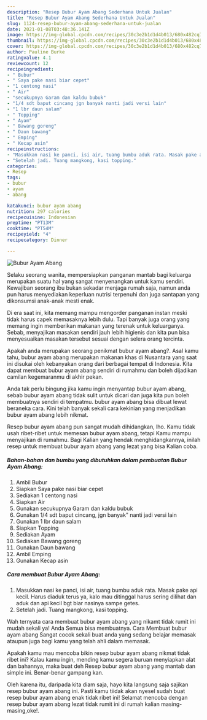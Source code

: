 ```yaml
---
description: "Resep Bubur Ayam Abang Sederhana Untuk Jualan"
title: "Resep Bubur Ayam Abang Sederhana Untuk Jualan"
slug: 1124-resep-bubur-ayam-abang-sederhana-untuk-jualan
date: 2021-01-08T03:48:36.141Z
image: https://img-global.cpcdn.com/recipes/30c3e2b1d1d4b013/680x482cq70/bubur-ayam-abang-foto-resep-utama.jpg
thumbnail: https://img-global.cpcdn.com/recipes/30c3e2b1d1d4b013/680x482cq70/bubur-ayam-abang-foto-resep-utama.jpg
cover: https://img-global.cpcdn.com/recipes/30c3e2b1d1d4b013/680x482cq70/bubur-ayam-abang-foto-resep-utama.jpg
author: Pauline Burke
ratingvalue: 4.1
reviewcount: 12
recipeingredient:
- " Bubur"
- " Saya pake nasi biar cepet"
- "1 centong nasi"
- " Air"
- "secukupnya Garam dan kaldu bubuk"
- "1/4 sdt baput cincang jgn banyak nanti jadi versi lain"
- "1 lbr daun salam"
- " Topping"
- " Ayam"
- " Bawang goreng"
- " Daun bawang"
- " Emping"
- " Kecap asin"
recipeinstructions:
- "Masukkan nasi ke panci, isi air, tuang bumbu aduk rata. Masak pake api kecil. Harus diaduk terus ya, kalo mau ditinggal harus sering dilihat dan aduk dan api kecil bgt biar nasinya sampe getes."
- "Setelah jadi. Tuang mangkong, kasi topping."
categories:
- Resep
tags:
- bubur
- ayam
- abang

katakunci: bubur ayam abang 
nutrition: 297 calories
recipecuisine: Indonesian
preptime: "PT13M"
cooktime: "PT54M"
recipeyield: "4"
recipecategory: Dinner

---
```



![Bubur Ayam Abang](https://img-global.cpcdn.com/recipes/30c3e2b1d1d4b013/680x482cq70/bubur-ayam-abang-foto-resep-utama.jpg)

Selaku seorang wanita, mempersiapkan panganan mantab bagi keluarga merupakan suatu hal yang sangat menyenangkan untuk kamu sendiri. Kewajiban seorang ibu bukan sekadar menjaga rumah saja, namun anda pun harus menyediakan keperluan nutrisi terpenuhi dan juga santapan yang dikonsumsi anak-anak mesti enak.

Di era  saat ini, kita memang mampu mengorder panganan instan meski tidak harus capek memasaknya lebih dulu. Tapi banyak juga orang yang memang ingin memberikan makanan yang terenak untuk keluarganya. Sebab, menyajikan masakan sendiri jauh lebih higienis dan kita pun bisa menyesuaikan masakan tersebut sesuai dengan selera orang tercinta. 



Apakah anda merupakan seorang penikmat bubur ayam abang?. Asal kamu tahu, bubur ayam abang merupakan makanan khas di Nusantara yang saat ini disukai oleh kebanyakan orang dari berbagai tempat di Indonesia. Kita dapat membuat bubur ayam abang sendiri di rumahmu dan boleh dijadikan camilan kegemaranmu di akhir pekan.

Anda tak perlu bingung jika kamu ingin menyantap bubur ayam abang, sebab bubur ayam abang tidak sulit untuk dicari dan juga kita pun boleh membuatnya sendiri di tempatmu. bubur ayam abang bisa dibuat lewat beraneka cara. Kini telah banyak sekali cara kekinian yang menjadikan bubur ayam abang lebih nikmat.

Resep bubur ayam abang pun sangat mudah dihidangkan, lho. Kamu tidak usah ribet-ribet untuk memesan bubur ayam abang, tetapi Kamu mampu menyajikan di rumahmu. Bagi Kalian yang hendak menghidangkannya, inilah resep untuk membuat bubur ayam abang yang lezat yang bisa Kalian coba.

<!--inarticleads1-->

##### Bahan-bahan dan bumbu yang dibutuhkan dalam pembuatan Bubur Ayam Abang:

1. Ambil  Bubur
1. Siapkan  Saya pake nasi biar cepet
1. Sediakan 1 centong nasi
1. Siapkan  Air
1. Gunakan secukupnya Garam dan kaldu bubuk
1. Gunakan 1/4 sdt baput cincang, jgn banyak&#34; nanti jadi versi lain
1. Gunakan 1 lbr daun salam
1. Siapkan  Topping
1. Sediakan  Ayam
1. Sediakan  Bawang goreng
1. Gunakan  Daun bawang
1. Ambil  Emping
1. Gunakan  Kecap asin




<!--inarticleads2-->

##### Cara membuat Bubur Ayam Abang:

1. Masukkan nasi ke panci, isi air, tuang bumbu aduk rata. Masak pake api kecil. Harus diaduk terus ya, kalo mau ditinggal harus sering dilihat dan aduk dan api kecil bgt biar nasinya sampe getes.
1. Setelah jadi. Tuang mangkong, kasi topping.




Wah ternyata cara membuat bubur ayam abang yang nikamt tidak rumit ini mudah sekali ya! Anda Semua bisa membuatnya. Cara Membuat bubur ayam abang Sangat cocok sekali buat anda yang sedang belajar memasak ataupun juga bagi kamu yang telah ahli dalam memasak.

Apakah kamu mau mencoba bikin resep bubur ayam abang nikmat tidak ribet ini? Kalau kamu ingin, mending kamu segera buruan menyiapkan alat dan bahannya, maka buat deh Resep bubur ayam abang yang mantab dan simple ini. Benar-benar gampang kan. 

Oleh karena itu, daripada kita diam saja, hayo kita langsung saja sajikan resep bubur ayam abang ini. Pasti kamu tiidak akan nyesel sudah buat resep bubur ayam abang enak tidak ribet ini! Selamat mencoba dengan resep bubur ayam abang lezat tidak rumit ini di rumah kalian masing-masing,oke!.

